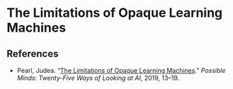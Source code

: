 # The Limitations of Opaque Learning Machines



## References
- Pearl, Judea. “[The Limitations of Opaque Learning Machines](https://ftp.cs.ucla.edu/pub/stat_ser/r489.pdf).” _Possible Minds: Twenty-Five Ways of Looking at AI_, 2019, 13–19.